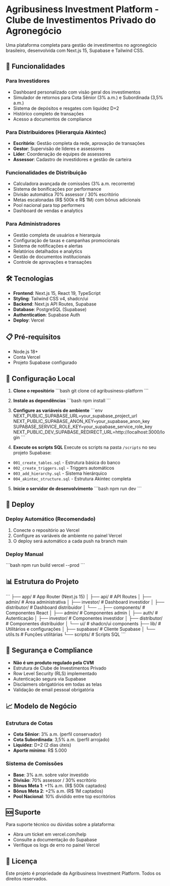 # Agribusiness Investment Platform - Clube de Investimentos Privado do Agronegócio

Uma plataforma completa para gestão de investimentos no agronegócio brasileiro, desenvolvida com Next.js 15, Supabase e Tailwind CSS.

## 🚀 Funcionalidades

### Para Investidores
- Dashboard personalizado com visão geral dos investimentos
- Simulador de retornos para Cota Sênior (3% a.m.) e Subordinada (3,5% a.m.)
- Sistema de depósitos e resgates com liquidez D+2
- Histórico completo de transações
- Acesso a documentos de compliance

### Para Distribuidores (Hierarquia Akintec)
- **Escritório**: Gestão completa da rede, aprovação de transações
- **Gestor**: Supervisão de líderes e assessores
- **Líder**: Coordenação de equipes de assessores
- **Assessor**: Cadastro de investidores e gestão de carteira

### Funcionalidades de Distribuição
- Calculadora avançada de comissões (3% a.m. recorrente)
- Sistema de bonificações por performance
- Divisão automática 70% assessor / 30% escritório
- Metas escalonadas (R$ 500k e R$ 1M) com bônus adicionais
- Pool nacional para top performers
- Dashboard de vendas e analytics

### Para Administradores
- Gestão completa de usuários e hierarquia
- Configuração de taxas e campanhas promocionais
- Sistema de notificações e alertas
- Relatórios detalhados e analytics
- Gestão de documentos institucionais
- Controle de aprovações e transações

## 🛠 Tecnologias

- **Frontend**: Next.js 15, React 19, TypeScript
- **Styling**: Tailwind CSS v4, shadcn/ui
- **Backend**: Next.js API Routes, Supabase
- **Database**: PostgreSQL (Supabase)
- **Authentication**: Supabase Auth
- **Deploy**: Vercel

## 📋 Pré-requisitos

- Node.js 18+ 
- Conta Vercel
- Projeto Supabase configurado

## 🔧 Configuração Local

1. **Clone o repositório**
\`\`\`bash
git clone <repository-url>
cd agribusiness-platform
\`\`\`

2. **Instale as dependências**
\`\`\`bash
npm install
\`\`\`

3. **Configure as variáveis de ambiente**
\`\`\`env
NEXT_PUBLIC_SUPABASE_URL=your_supabase_project_url
NEXT_PUBLIC_SUPABASE_ANON_KEY=your_supabase_anon_key
SUPABASE_SERVICE_ROLE_KEY=your_supabase_service_role_key
NEXT_PUBLIC_DEV_SUPABASE_REDIRECT_URL=http://localhost:3000/login
\`\`\`

4. **Execute os scripts SQL**
Execute os scripts na pasta `/scripts` no seu projeto Supabase:
- `001_create_tables.sql` - Estrutura básica do banco
- `002_create_triggers.sql` - Triggers automáticos
- `003_add_hierarchy.sql` - Sistema hierárquico
- `004_akintec_structure.sql` - Estrutura Akintec completa

5. **Inicie o servidor de desenvolvimento**
\`\`\`bash
npm run dev
\`\`\`

## 🚀 Deploy

### Deploy Automático (Recomendado)
1. Conecte o repositório ao Vercel
2. Configure as variáveis de ambiente no painel Vercel
3. O deploy será automático a cada push na branch main

### Deploy Manual
\`\`\`bash
npm run build
vercel --prod
\`\`\`

## 📊 Estrutura do Projeto

\`\`\`
├── app/                    # App Router (Next.js 15)
│   ├── api/               # API Routes
│   ├── admin/             # Área administrativa
│   ├── investor/          # Dashboard investidor
│   ├── distributor/       # Dashboard distribuidor
│   └── ...
├── components/            # Componentes React
│   ├── admin/            # Componentes admin
│   ├── auth/             # Autenticação
│   ├── investor/         # Componentes investidor
│   ├── distributor/      # Componentes distribuidor
│   └── ui/               # shadcn/ui components
├── lib/                  # Utilitários e configurações
│   ├── supabase/         # Cliente Supabase
│   └── utils.ts          # Funções utilitárias
└── scripts/              # Scripts SQL
\`\`\`

## 🔐 Segurança e Compliance

- **Não é um produto regulado pela CVM**
- Estrutura de Clube de Investimentos Privado
- Row Level Security (RLS) implementado
- Autenticação segura via Supabase
- Disclaimers obrigatórios em todas as telas
- Validação de email pessoal obrigatória

## 📈 Modelo de Negócio

### Estrutura de Cotas
- **Cota Sênior**: 3% a.m. (perfil conservador)
- **Cota Subordinada**: 3,5% a.m. (perfil arrojado)
- **Liquidez**: D+2 (2 dias úteis)
- **Aporte mínimo**: R$ 5.000

### Sistema de Comissões
- **Base**: 3% a.m. sobre valor investido
- **Divisão**: 70% assessor / 30% escritório
- **Bônus Meta 1**: +1% a.m. (R$ 500k captados)
- **Bônus Meta 2**: +2% a.m. (R$ 1M captados)
- **Pool Nacional**: 10% dividido entre top escritórios

## 🆘 Suporte

Para suporte técnico ou dúvidas sobre a plataforma:
- Abra um ticket em vercel.com/help
- Consulte a documentação do Supabase
- Verifique os logs de erro no painel Vercel

## 📄 Licença

Este projeto é propriedade da Agribusiness Investment Platform. Todos os direitos reservados.
